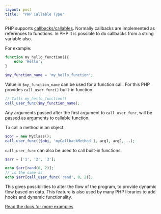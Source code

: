 ```yaml
---
layout: post
title:  "PHP Callable Type"
---
```


PHP supports [callbacks/callables](https://www.php.net/manual/en/language.types.callable.php). Normally callbacks are implemented as references to functions. In PHP it is possible to do callbacks from a string variable also.

For example:
```php
function my_hello_function(){
    echo 'Hello';
}

$my_function_name = 'my_hello_function';
```

Value in `$my_function_name` can be used for a function call. For this PHP provides `call_user_func()` built-in function.

```php
// Calls my_hello_function()
call_user_func($my_function_name);
```

Any arguments passed after the first argument to `call_user_func`, will be passed as arguments to callable function.

To call a method in an object:
```php
$obj = new MyClass();
call_user_func([$obj, 'myCallbackMethod'], arg1, arg2,...);
```

`call_user_func` can also be used to call built-in functions.

```php
$arr = ['1', '2', '3'];

echo $arr[rand(0, 2)];
// is the same as
echo $arr[call_user_func('rand', 0, 2)];
```

This gives possibilities to alter the flow of the program, to provide dynamic flow based on data. This feature is also used by many PHP libraries to add hooks and dynamic functionality.

[Read the docs for more examples](https://www.php.net/manual/en/function.call-user-func.php).
